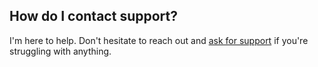 ## <a name="support"></a> How do I contact support?

I'm here to help. Don't hesitate to reach out and [ask for support](https://www.fivestarplugins.com/support-center/) if you're struggling with anything.
